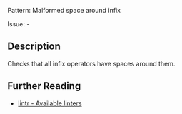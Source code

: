Pattern: Malformed space around infix

Issue: -

## Description

Checks that all infix operators have spaces around them.

## Further Reading

* [lintr - Available linters](https://github.com/jimhester/lintr#available-linters)